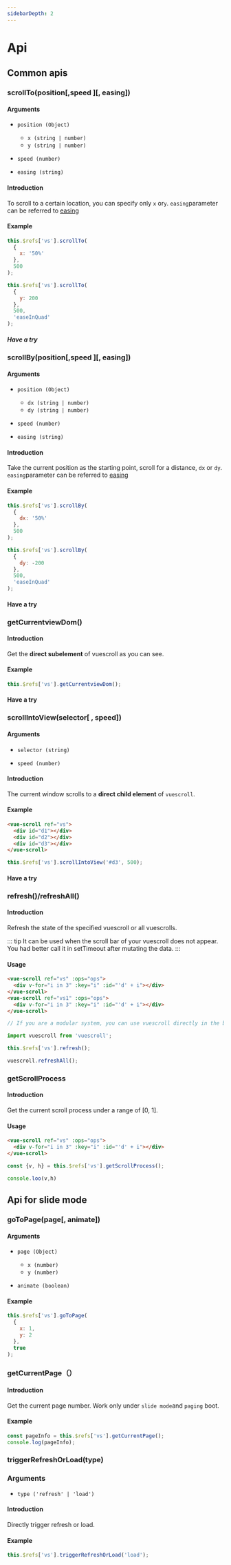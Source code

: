 ```yaml
---
sidebarDepth: 2
---
```


# Api

## Common apis

### scrollTo(position[,speed ][, easing])

#### Arguments

- `position (Object)`

  - `x (string | number)`
  - `y (string | number)`

- `speed (number)`
- `easing (string)`

#### Introduction

To scroll to a certain location, you can specify only `x` or`y`. `easing`parameter can be referred to [easing](configuration.html#easing)

#### Example

```javascript
this.$refs['vs'].scrollTo(
  {
    x: '50%'
  },
  500
);

this.$refs['vs'].scrollTo(
  {
    y: 200
  },
  500,
  'easeInQuad'
);
```

##### Have a try

<Api-ScrollTo />

### scrollBy(position[,speed ][, easing])

#### Arguments

- `position (Object)`

  - `dx (string | number)`
  - `dy (string | number)`

- `speed (number)`
- `easing (string)`

#### Introduction

Take the current position as the starting point, scroll for a distance, `dx` or `dy`. `easing`parameter can be referred to [easing](configuration.html#easing)

#### Example

```javascript
this.$refs['vs'].scrollBy(
  {
    dx: '50%'
  },
  500
);

this.$refs['vs'].scrollBy(
  {
    dy: -200
  },
  500,
  'easeInQuad'
);
```

#### Have a try

<Api-ScrollBy />

### getCurrentviewDom()

#### Introduction

Get the **direct subelement** of vuescroll as you can see.

#### Example

```javascript
this.$refs['vs'].getCurrentviewDom();
```

#### Have a try

<Api-GetCurrentviewDom lang="zh"/>

### scrollIntoView(selector[ , speed])

#### Arguments

- `selector (string)`

- `speed (number)`

#### Introduction

The current window scrolls to a **direct child element** of `vuescroll`.

#### Example

```html
<vue-scroll ref="vs">
  <div id="d1"></div>
  <div id="d2"></div>
  <div id="d3"></div>
</vue-scroll>
```

```javascript
this.$refs['vs'].scrollIntoView('#d3', 500);
```

#### Have a try

<Api-ScrollIntoView lang="zh"/>

### refresh()/refreshAll()

#### Introduction

Refresh the state of the specified vuescroll or all vuescrolls.

::: tip
It can be used when the scroll bar of your vuescroll does not appear.
You had better call it in setTimeout after mutating the data.
::: 

#### Usage

```html
<vue-scroll ref="vs" :ops="ops">
  <div v-for="i in 3" :key="i" :id="'d' + i"></div>
</vue-scroll>
<vue-scroll ref="vs1" :ops="ops">
  <div v-for="i in 3" :key="i" :id="'d' + i"></div>
</vue-scroll>
```

```javascript
// If you are a modular system, you can use vuescroll directly in the browser.

import vuescroll from 'vuescroll';

this.$refs['vs'].refresh();

vuescroll.refreshAll();
```

### getScrollProcess

#### Introduction

Get the current scroll process under a range of [0, 1].


#### Usage

```html
<vue-scroll ref="vs" :ops="ops">
  <div v-for="i in 3" :key="i" :id="'d' + i"></div>
</vue-scroll> 
```

```javascript
const {v, h} = this.$refs['vs'].getScrollProcess();

console.loo(v,h)
```

## Api for slide mode

### goToPage(page[, animate])

#### Arguments

- `page (Object)`

  - `x (number)`
  - `y (number)`

- `animate (boolean)`

#### Example

```javascript
this.$refs['vs'].goToPage(
  {
    x: 1,
    y: 2
  },
  true
);
```

### getCurrentPage（）

#### Introduction

Get the current page number. Work only under `slide mode`and `paging` boot.

#### Example

```javascript
const pageInfo = this.$refs['vs'].getCurrentPage();
console.log(pageInfo);
```

### triggerRefreshOrLoad(type)

### Arguments

- `type ('refresh' | 'load')`

#### Introduction

Directly trigger refresh or load.

#### Example

```javascript
this.$refs['vs'].triggerRefreshOrLoad('load');
```
